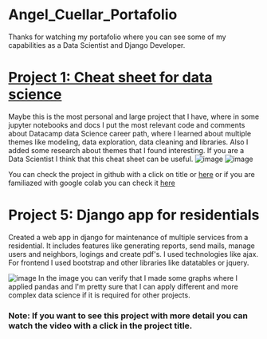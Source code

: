 # Angel_Cuellar_Portafolio
Thanks for watching my portafolio where you can see some of my capabilities as a Data Scientist and Django Developer. 

# [Project 1: Cheat sheet for data science](https://github.com/AngelloDavincii/Data_Science_Cheatsheets/blob/main/CheatSheetDataScience.ipynb)
Maybe this is the most personal and large project that I have, where in some jupyter notebooks and docs I put the most relevant
code and comments about Datacamp data Science career path, where I learned about multiple themes like modeling, data
exploration, data cleaning and libraries. Also I added some research about themes that I found interesting. If you are a Data Scientist I think that this cheat sheet can be useful.
![image](https://user-images.githubusercontent.com/53918848/112210758-b32df200-8be0-11eb-81f4-1643680e68a9.png)
![image](https://user-images.githubusercontent.com/53918848/112506809-b85f7e00-8d53-11eb-9387-c93e4a9d6809.png)

You can check the project in github with a click on title or [here](https://github.com/AngelloDavincii/Data_Science_trackcourse_Summary/blob/main/DataScienceTrackDatacamp.ipynb)
or if you are familiazed with google colab you can check it [here](https://drive.google.com/file/d/1fs8mhommGAiUcTgsZoEqHcMspPM9is3m/view?usp=sharing)

# Project 5: Django app for residentials
Created a web app in django for maintenance of multiple services from a residential.
It includes features like generating reports, send mails, manage users and neighbors, logings and create pdf's.
I used technologies like ajax. For frontend I used bootstrap and other libraries like datatables or jquery.

![image](https://user-images.githubusercontent.com/53918848/112205902-f1c0ae00-8bda-11eb-8f98-68a7ad39be4c.png)
In the image you can verify that I made some graphs where I applied pandas and I'm pretty sure that I can apply different
and more complex data science if it is required for other projects.

### Note: If you want to see this project with more detail you can watch the video with a click in the project title.
